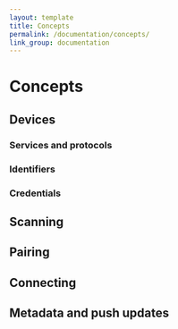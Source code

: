 ```yaml
---
layout: template
title: Concepts
permalink: /documentation/concepts/
link_group: documentation
---
```

# Concepts

## Devices

### Services and protocols

### Identifiers

### Credentials

## Scanning

## Pairing

## Connecting

## Metadata and push updates
